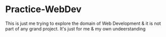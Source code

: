# Practice-WebDev
This is just me trying to explore the domain of Web Development &amp; it is not part of any grand project. It's just for me &amp; my own undeerstanding
